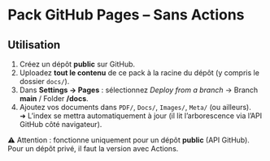 # Pack GitHub Pages – Sans Actions

## Utilisation
1. Créez un dépôt **public** sur GitHub.
2. Uploadez **tout le contenu** de ce pack à la racine du dépôt (y compris le dossier `docs/`).
3. Dans **Settings → Pages** : sélectionnez *Deploy from a branch* → Branch **main** / Folder **/docs**.
4. Ajoutez vos documents dans `PDF/`, `Docs/`, `Images/`, `Meta/` (ou ailleurs).  
   ➜ L’index se mettra automatiquement à jour (il lit l’arborescence via l’API GitHub côté navigateur).

⚠️ Attention : fonctionne uniquement pour un dépôt **public** (API GitHub). Pour un dépôt privé, il faut la version avec Actions.
